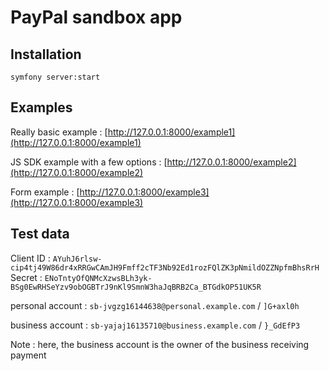 # PayPal sandbox app

## Installation

`symfony server:start`

## Examples

Really basic example : [http://127.0.0.1:8000/example1](http://127.0.0.1:8000/example1)

JS SDK example with a few options : [http://127.0.0.1:8000/example2](http://127.0.0.1:8000/example2)

Form example : [http://127.0.0.1:8000/example3](http://127.0.0.1:8000/example3)

## Test data

Client ID : `AYuhJ6rlsw-cip4tj49W86dr4xRRGwCAmJH9Fmff2cTF3Nb92Ed1rozFQlZK3pNmildOZZNpfmBhsRrH`
Secret : `ENoTntyOfQNMcXzwsBLh3yk-BSg0EwRHSeYzv9obOGBTrJ9nKl9SmnW3haJqBRB2Ca_BTGdkOP51UK5R`

personal account : `sb-jvgzg16144638@personal.example.com` / `]G+axl0h`

business account : `sb-yajaj16135710@business.example.com` / `}_GdEfP3`

Note : here, the business account is the owner of the business receiving payment

